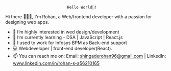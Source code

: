                                Hello World👋!
Hi there 🙋🏼‍♂️, I'm Rohan, a Web/frontend developer with a passion for designing web apps.

- 👀 I’m highly interested in wed design/development
- 🌱 I’m currently learning - DSA | JavaScript | React.js
- 💞️ I used to work for Infosys BPM as Back-end support
- 💻 Webdeveloper | front-end developer(React).
- 📫 You can reach me on: 
    Email: shingaderohan96@gmail.com | 
    LinkedIn: www.linkedin.com/in/rohan-s-a56210165
 

<!---
CarryAllen/CarryAllen is a ✨ special ✨ repository because its `README.md` (this file) appears on your GitHub profile.
You can click the Preview link to take a look at your changes.
--->
